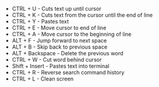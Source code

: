 * CTRL + U - Cuts text up until cursor
* CTRL + K - Cuts text from the cursor until the end of line
* CTRL + Y - Pastes text
* CTRL + E - Move cursor to end of line
* CTRL + A - Move cursor to the beginning of line
* ALT + F - Jump forward to next space
* ALT + B - Skip back to previous space
* ALT + Backspace - Delete the previous word
* CTRL + W - Cut word behind cursor
* Shift + Insert - Pastes text into terminal
* CTRL + R - Reverse search command history
* CTRL + L - Clean screen 
